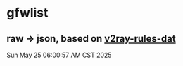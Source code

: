 # gfwlist
## raw -> json, based on [v2ray-rules-dat](https://github.com/Loyalsoldier/v2ray-rules-dat)
Sun May 25 06:00:57 AM CST 2025

